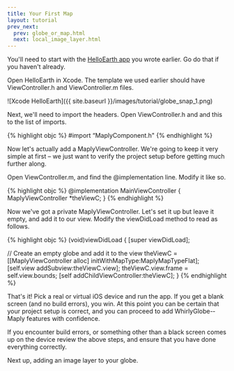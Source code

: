 ```yaml
---
title: Your First Map
layout: tutorial
prev_next:
  prev: globe_or_map.html
  next: local_image_layer.html
---
```


You'll need to start with the [HelloEarth app](hello_earth.html) you wrote earlier.  Go do that if you haven't already.

Open HelloEarth in Xcode.  The template we used earlier should have ViewController.h and ViewController.m files.

![Xcode HelloEarth]({{ site.baseurl }}/images/tutorial/globe_snap_1.png)

Next, we'll need to import the headers. Open ViewController.h and and this to the list of imports.

{% highlight objc %}
#import “MaplyComponent.h"
{% endhighlight %}

Now let's actually add a MaplyViewController. We're going to keep it very simple at first – we just want to verify the project setup before getting much further along.

Open ViewController.m, and find the @implementation line. Modify it like so.

{% highlight objc %}
@implementation MainViewController
{
  MaplyViewController *theViewC;
}
{% endhighlight %}

Now we've got a private MaplyViewController. Let's set it up but leave it empty, and add it to our view. Modify the viewDidLoad method to read as follows.

{% highlight objc %}
­(void)viewDidLoad
{
  [super viewDidLoad];

  // Create an empty globe and add it to the view
  theViewC = [[MaplyViewController alloc] initWithMapType:MaplyMapTypeFlat];
  [self.view addSubview:theViewC.view];
  theViewC.view.frame = self.view.bounds;
  [self addChildViewController:theViewC];
}
{% endhighlight %}

That's it! Pick a real or virtual iOS device and run the app. If you get a blank screen (and no build errors), you win. At this point you can be certain that your project setup is correct, and you can proceed to add WhirlyGlobe-­Maply features with confidence.

If you encounter build errors, or something other than a black screen comes up on the device review the above steps, and ensure that you have done everything correctly.

Next up, adding an image layer to your globe.
